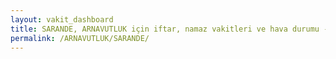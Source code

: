 ```yaml
---
layout: vakit_dashboard
title: SARANDE, ARNAVUTLUK için iftar, namaz vakitleri ve hava durumu - ilçe/eyalet seç
permalink: /ARNAVUTLUK/SARANDE/
---
```


<script type="text/javascript">
  var GLOBAL_COUNTRY = 'ARNAVUTLUK';
  var GLOBAL_CITY = 'SARANDE';
  var GLOBAL_STATE = '';
  var lat = 72;
  var lon = 21;
</script>
